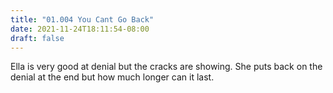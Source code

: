 ```yaml
---
title: "01.004 You Cant Go Back"
date: 2021-11-24T18:11:54-08:00
draft: false
---
```

Ella is very good at denial but the cracks are showing. She puts back on the denial at the end but how much longer can it last.
